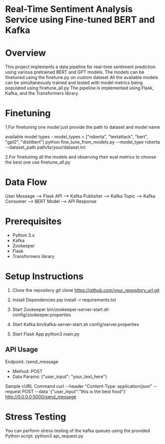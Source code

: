 # Real-Time Sentiment Analysis Service using Fine-tuned BERT and Kafka

# Overview
This project implements a data pipeline for real-time sentiment prediction using various pretrained BERT and GPT models. 
The models can be finetuned using the finetune.py on custom dataset
All the available models can be simultaneously trained and tested with model metrics being populated using finetune_all.py
The pipeline is implemented using Flask, Kafka, and the Transformers library.

# Finetuning
1.For finetuning one model just provide the path to dataset and model name 

available model types - model_types = ["roberta", "textattack", "bert", "gpt2", "distilbert"] 
    python fine_tune_from_models.py --model_type roberta --dataset_path path/to/your/dataset.txt 

2.For finetuning all the models and observing their eval metrics to choose the best one use finetune_all.py

# Data Flow

User Message --> Flask API --> Kafka Publisher --> Kafka Topic --> Kafka Consumer --> BERT Model --> API Response

# Prerequisites
- Python 3.x
- Kafka
- Zookeeper
- Flask
- Transformers library

# Setup Instructions

1. Clone the repository
git clone https://github.com/your_repository_url.git

2. Install Dependencies
pip install -r requirements.txt

3. Start Zookeeper
bin/zookeeper-server-start.sh config/zookeeper.properties

4. Start Kafka
bin/kafka-server-start.sh config/server.properties

5. Start Flask App
python3 main.py


## API Usage

Endpoint: /send_message
- Method: POST
- Data Params: {"user_input": "your_text_here"}

Sample cURL Command
curl --header "Content-Type: application/json" --request POST --data '{"user_input":"this is the best food"}' http://0.0.0.0:5000/send_message

# Stress Testing
You can perform stress testing of the kafka queues using the provided Python script.
python3 api_request.py

